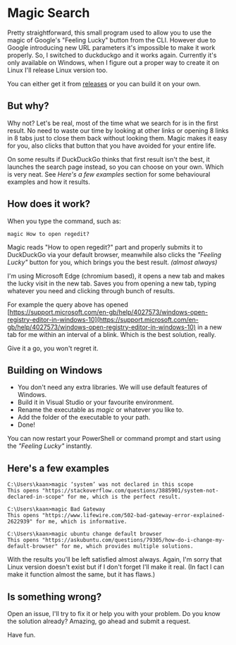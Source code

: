 # Magic Search 
Pretty straightforward, this small program used to allow you to use the magic of Google's "Feeling Lucky" button from the CLI.
However due to Google introducing new URL parameters it's impossible to make it work properly. So, I switched to duckduckgo and it works again.
Currently it's only available on Windows, when I figure out a proper way to create it on Linux I'll release Linux version too.

You can either get it from [releases](https://github.com/tkduman/magic-search/releases) or you can build it on your own.

## But why?

Why not? Let's be real, most of the time what we search for is in the first result. No need to waste our time by looking at other links or opening 8 links in 8 tabs just to close them back without looking them. Magic makes it easy for you, also clicks that button that you have avoided for your entire life.

On some results if DuckDuckGo thinks that first result isn't the best, it launches the search page instead, so you can choose on your own. Which is very neat. See *Here's a few examples* section for some behavioural examples and how it results.

## How does it work?

When you type the command, such as:

```console
magic How to open regedit?
```

Magic reads "How to open regedit?" part and properly submits it to DuckDuckGo via your default browser, meanwhile also clicks the *"Feeling Lucky"* button for you, which brings you the best result. *(almost always)*

I'm using Microsoft Edge (chromium based), it opens a new tab and makes the lucky visit in the new tab. Saves you from opening a new tab, typing whatever you need and clicking through bunch of results.

For example the query above has opened [https://support.microsoft.com/en-gb/help/4027573/windows-open-registry-editor-in-windows-10](https://support.microsoft.com/en-gb/help/4027573/windows-open-registry-editor-in-windows-10) in a new tab for me within an interval of a blink. Which is the best solution, really.

Give it a go, you won't regret it.

## Building on Windows
* You don't need any extra libraries. We will use default features of Windows.
* Build it in Visual Studio or your favourite environment.
* Rename the executable as *magic* or whatever you like to.
* Add the folder of the executable to your path.
* Done!

You can now restart your PowerShell or command prompt and start using the *"Feeling Lucky"* instantly.

## Here's a few examples
```
C:\Users\kaan>magic ‘system’ was not declared in this scope
This opens "https://stackoverflow.com/questions/3885901/system-not-declared-in-scope" for me, which is the perfect result.

C:\Users\kaan>magic Bad Gateway
This opens "https://www.lifewire.com/502-bad-gateway-error-explained-2622939" for me, which is informative.

C:\Users\kaan>magic ubuntu change default browser
This opens "https://askubuntu.com/questions/79305/how-do-i-change-my-default-browser" for me, which provides multiple solutions.
```

With the results you'll be left satisfied almost always. Again, I'm sorry that Linux version doesn't exist but if I don't forget I'll make it real. (In fact I can make it function almost the same, but it has flaws.)

## Is something wrong?
Open an issue, I'll try to fix it or help you with your problem. Do you know the solution already? Amazing, go ahead and submit a request.

Have fun.
